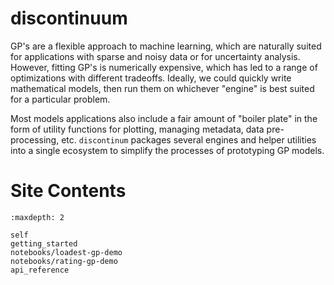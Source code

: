 # discontinuum

GP's are a flexible approach to machine learning,
which are naturally suited for applications with sparse and noisy data
or for uncertainty analysis.
However, fitting GP's is numerically expensive,
which has led to a range of optimizations with different tradeoffs.
Ideally, we could quickly write mathematical models, then run them on whichever
"engine" is best suited for a particular problem.

Most models applications also include a fair amount of "boiler plate"
in the form of utility functions for plotting, managing metadata, data pre-processing, etc.
`discontinum` packages several engines and helper utilities into a single ecosystem
to simplify the processes of prototyping GP models.

# Site Contents

```{toctree}
:maxdepth: 2

self
getting_started
notebooks/loadest-gp-demo
notebooks/rating-gp-demo
api_reference
```
